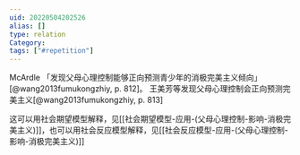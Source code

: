 ```yaml
---
uid: 20220504202526
alias: []
type: relation
Category: 
tags: ["#repetition"]
---
```


McArdle 「发现父母心理控制能够正向预测青少年的消极完美主义倾向」 [@wang2013fumukongzhiy, p. 812]。 王美芳等发现父母心理控制会正向预测完美主义[@wang2013fumukongzhiy, p. 813]

这可以用社会期望模型解释，见[[社会期望模型-应用-(父母心理控制-影响-消极完美主义)]]，也可以用社会反应模型解释，见[[社会反应模型-应用-(父母心理控制-影响-消极完美主义)]]
